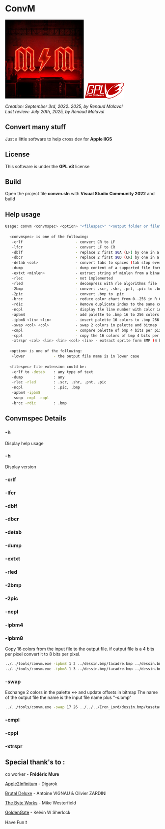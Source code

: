 
# **ConvM**

![Alt text](./MM_PowerUp_256x256.png "ConvM")    ![Alt text](./gplv3-127x51.png "license GPL v3") 

_Creation: September 3rd, 2022..2025, by Renaud Malaval_  
_Last review: July 20th, 2025, by Renaud Malaval_

## Convert many stuff

Just a little software to help cross dev for **Apple IIGS**

## License

This software is under the **GPL v3** license

## Build

Open the project file **convm.sln** with **Visual Studio Community 2022** and build

## Help usage

```bash
Usage: convm <convmspec> <option> "<filespec>" "<output folder or file>"

  <convmspec> is one of the following:
   -crlf                        - convert CR to LF
   -lfcr                        - convert LF to CR
   -dblf                        - replace 2 first $0A (LF) by one in a serie
   -dbcr                        - replace 2 first $0D (CR) by one in a serie
   -detab <col>                 - convert tabs to spaces (tab stop every COL columns)
   -dump                        - dump content of a supported file format
   -extxt <minlen>              - extract string of minlen from a binary file
   -rlec                        - not implemented
   -rled                        - decompress with rle algorithms file
   -2bmp                        - convert .scr, .shr, .pnt, .pic to .bmp
   -2pic                        - convert .bmp to .pic
   -brcc                        - reduce color chart from 0..256 in R G B (bmp) to 0..15 in R G B (pic)
   -rdic                        - Remove duplicate index to the same color
   -ncpl                        - display tle line number with color index not used in .pic and .bmp
   -apbm4                       - add palette to .bmp 16 to 256 colors
   -ipbm8 <lin> <lin>           - insert palette 16 colors to .bmp 256 colors at lines
   -swap <col> <col>            - swap 2 colors in palette and bitmap
   -cmpl                        - compare palette of bmp 4 bits per pixel
   -cppl                        - copy the 16 colors of bmp 4 bits per pixel and fist 16 colors of bmp 8 bits per pixel
   -xtrspr <col> <lin> <lin> <col> <lin> - extract sprite form BMP (4 bits per pixel) to text to .aii

  <option> is one of the following:
   +lower             - the output file name is in lower case

  <filespec> file extension could be:
   -crlf to -detab    : any type of text
   -dump              : any
   -rlec -rled        : .scr, .shr, .pnt, .pic
   -ncpl              : .pic, .bmp
   -apbm4 -ipbm8
   -swap -cmpl -cppl
   -brcc -rdic        : .bmp
```

## Convmspec Details

### -h

  Display help usage 

### -h

  Display version

### -crlf <file>

### -lfcr <file>

### -dblf <file>

### -dbcr <file>

### -detab <col> <file>

### -dump <file>

### -extxt <minlen> <file>

### -rled

### -2bmp

### -2pic

### -ncpl

### -ipbm4 

### -ipbm8 <lin> <lin> <file> <file>

  Copy 16 colors from the input file to the output file.
  if output file is a 4 bits per pixel convert it to 8 bits per pixel.
  ```bash
  ../../tools/convm.exe -ipbm8 1 2 ../dessin.bmp/tacadre.bmp ../dessin.bmp/tasetarc111.bmp
  ../../tools/convm.exe -ipbm8 1 3 ../dessin.bmp/tacadre.bmp ../dessin.bmp/tasetarc111.bmp
  ```

### -swap <col> <col> <file>

  Exchange 2 colors in the palette <col> <-> <col> and update offsets in bitmap
  The name of the output file the name is the input file name plus "-s.bmp"
  ```bash
  ../../tools/convm.exe -swap 17 26 ../../../Iron_Lord/dessin.bmp/tasetarc1.bmp
  ```

### -cmpl <file> <file>

### -cppl <file> <file>

### -xtrspr <col> <lin> <lin> <col> <lin> <file>


## Special thank's to :

co worker - **Frédéric Mure**

[Apple2Infinitum](https://app.slack.com/) - Digarok

[Brutal Deluxe](https://www.brutaldeluxe.fr/) - Antoine VIGNAU & Olivier ZARDINI

[The Byte Works](https://www.byteworks.us/Products.html) - Mike Westerfield

[GoldenGate](https://goldengate.gitlab.io/) - Kelvin W Sherlock


Have Fun :exclamation:
